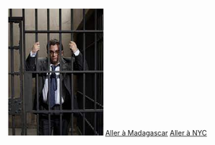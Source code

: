 ![](./SidiAmar.jpg)
[Aller à Madagascar](https://github.com/WildGhost21/AR1/blob/main/Madagascar.md)
[Aller à NYC](https://github.com/WildGhost21/AR1/blob/main/NYC.md)